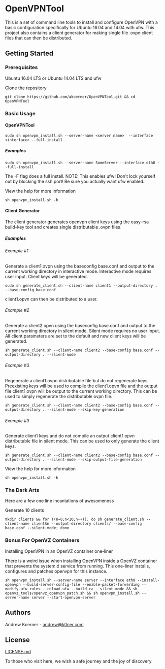 # OpenVPNTool

This is a set of command line tools to install and configure OpenVPN with a basic configuration specifically for Ubuntu 16.04 and 14.04 with ufw.  This project also contains a client 
generator for making single file .ovpn client files that can then be distributed.

## Getting Started

### Prerequisites

Ubuntu 16.04 LTS or Ubuntu 14.04 LTS and ufw

Clone the repository
```
git clone https://github.com/akoerner/OpenVPNTool.git && cd OpenVPNTool
```

### Basic Usage

#### OpenVPNTool
```
sudo sh openvpn_install.sh --server-name <server name>  --interface <interface> --full-install
```

##### Examples
```
sudo sh openvpn_install.sh --server-name SomeServer --interface eth0 --full-install
```
The -F flag does a full install.
NOTE: This enables ufw! Don't lock yourself out by blocking the ssh port! Be sure you actually want ufw enabled.

View the help for more information
```
sh openvpn_install.sh -h
```

#### Client Generator
The client generator generates openvpn client keys using the easy-rsa build-key tool and creates  single distributable .ovpn files.

##### Examples

###### Example #1
Generate a client1.ovpn using the baseconfig base.conf and output to the current working directory in interactive mode.  Interactive mode requires user input. Client keys will be generated.
```
sudo sh generate_client.sh --client-name client1 --output-directory . --base-config base.conf
```
client1.opvn can then be distributed to a user.

###### Example #2
Generate a client2.opvn using the baseconfig base.conf and output to the current working directory in silent mode.  Silent mode requires no user input.  All client parameters are set to the default and new client keys will be generated. 
```
sh generate_client.sh --client-name client2 --base-config base.conf --output-directory . --slient-mode
```

###### Example #3
Regenerate a client1.ovpn distributable file but do not regenerate keys.  Preexisting keys will be used to compile the client1.opvn file and the output file client1.ovpn will be output to the current working directory.  This can be used to simply regenerate the distributable ovpn file.
```
sh generate_client.sh --client-name client2 --base-config base.conf --output-directory . --silent-mode --skip-key-generation
```

###### Example #3
Generate client1 keys and do not compile an output client1.opvn distributable file in silent mode.  This can be used to only generate the client keys.
```
sh generate_client.sh --client-name client2 --base-config base.conf --output-directory . --silent-mode --skip-output-file-generation
```


View the help for more information
```
sh openvpn_install.sh -h
```
### The Dark Arts
Here are a few one line incantations of awesomeness


Generate 10 clients
```
mkdir clients && for ((n=0;n<10;n++)); do sh generate_client.sh --client-name client$n --output-directory clients/ --base-config base.conf --silent-mode; done
```

### Bonus For OpenVZ Containers
Installing OpenVPN in an OpenVZ container one-liner

There is a weird issue when installing OpenVPN inside a OpenVZ container that prevents the system.d service from running.  This one-liner installs, configures and patches openvpn for this instance.
```
sh openvpn_install.sh --server-name server --interface eth0 --install-openvpn --build-server-config-file --enable-packet-forwarding --modify-ufw-rules --reload-ufw --build-ca --silent-mode && sh openvz_tools/openvz_openvpn_patch.sh && sh openvpn_install.sh --server-name server --start-openvpn-server 
```

## Authors
Andrew Koerner - andrew@k0ner.com



## License
[LICENSE.md](LICENSE.md)


To those who visit here, we wish a safe journey and the joy of discovery.
